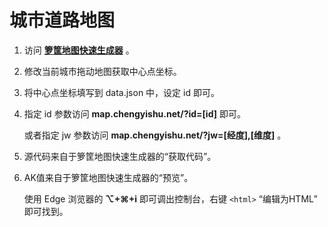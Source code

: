 # 城市道路地图

1. 访问 [**箩筐地图快速生成器**](https://lbs.luokuang.com/tools/createMap) 。

2. 修改当前城市拖动地图获取中心点坐标。

3. 将中心点坐标填写到 data.json 中，设定 id 即可。

4. 指定 id 参数访问 **map.chengyishu.net/?id=[id]** 即可。

   或者指定 jw 参数访问 **map.chengyishu.net/?jw=[经度],[维度]** 。

5. 源代码来自于箩筐地图快速生成器的“获取代码”。

6. AK值来自于箩筐地图快速生成器的“预览”。

   使用 Edge 浏览器的 **⌥+⌘+i** 即可调出控制台，右键 `<html>` “编辑为HTML” 即可找到。
